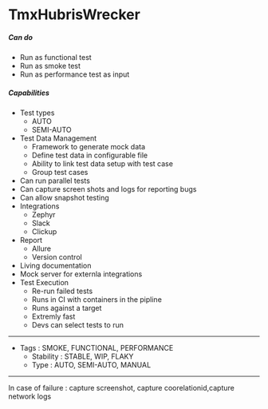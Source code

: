 # TmxHubrisWrecker

##### Can do
* Run as functional test
* Run as smoke test
* Run as performance test as input

##### Capabilities
* Test types
  * AUTO
  * SEMI-AUTO
* Test Data Management
  * Framework to generate mock data
  * Define test data in configurable file
  * Ability to link test data setup with test case
  * Group test cases
* Can run parallel tests
* Can capture screen shots and logs for reporting bugs
* Can allow snapshot testing
* Integrations
  * Zephyr
  * Slack
  * Clickup
* Report
  * Allure
  * Version control
* Living documentation
* Mock server for externla integrations
* Test Execution
  * Re-run failed tests
  * Runs in CI with containers in the pipline
  * Runs against a target
  * Extremly fast
  * Devs can select tests to run
---


* Tags : SMOKE, FUNCTIONAL, PERFORMANCE
  * Stability : STABLE, WIP, FLAKY
  * Type : AUTO, SEMI-AUTO, MANUAL



---
In case of failure : capture screenshot, capture coorelationid,capture network logs